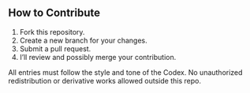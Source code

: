 ## How to Contribute

1. Fork this repository.
2. Create a new branch for your changes.
3. Submit a pull request.
4. I’ll review and possibly merge your contribution.

All entries must follow the style and tone of the Codex. No unauthorized redistribution or derivative works allowed outside this repo.
